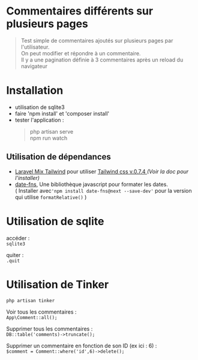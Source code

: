 # Commentaires différents sur plusieurs pages
> Test simple de commentaires ajoutés sur plusieurs pages par l'utilisateur.  
 On peut modifier et répondre à un commentaire.  
 Il y a une pagination définie à 3 commentaires après un reload du navigateur
# Installation

- utilisation de sqlite3
- faire 'npm install' et 'composer install'
- tester l'application : 
	> php artisan serve  
	> npm run watch

## Utilisation de dépendances
- [Laravel Mix Tailwind](https://github.com/JeffreyWay/laravel-mix-tailwind) pour utiliser [Tailwind css v.0.7.4 ](https://tailwindcss.com/docs/what-is-tailwind/) *(Voir la doc pour l'installer)*
- [date-fns](https://date-fns.org/), Une bibliothèque javascript pour formater les dates.   
( Installer avec`'npm install date-fns@next --save-dev'` pour la version qui utilise `formatRelative()` )

# Utilisation de sqlite

accéder :  
`sqlite3`

quiter :   
`.quit`

# Utilisation de Tinker
`php artisan tinker`  

Voir tous les commentaires :  
`App\Comment::all();`

Supprimer tous les commentaires :  
`DB::table('comments)->truncate();`

Supprimer un commentaire en fonction de son ID (ex ici : 6) :  
`$comment = Comment::where('id',6)->delete();`